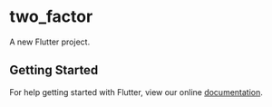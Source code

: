 # two_factor

A new Flutter project.

## Getting Started

For help getting started with Flutter, view our online
[documentation](https://flutter.io/).
